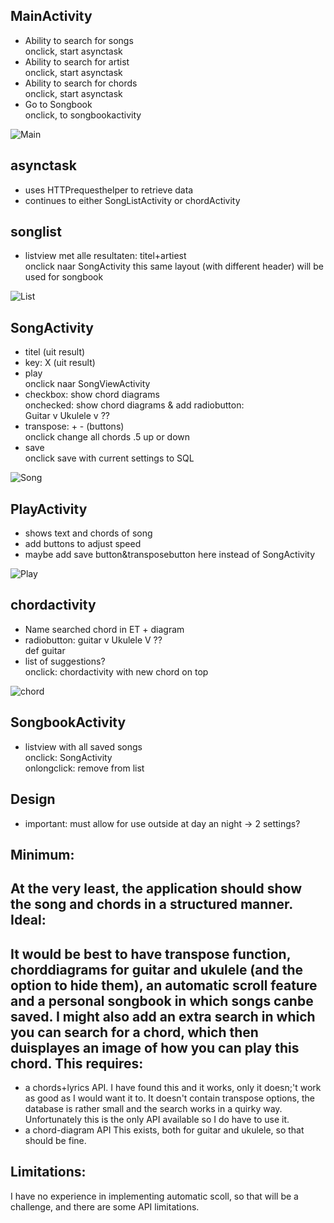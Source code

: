 MainActivity
----------
- Ability to search for songs  
  onclick, start asynctask 
- Ability to search for artist  
	onclick, start asynctask 
- Ability to search for chords  
	onclick, start asynctask
- Go to Songbook  
	onclick, to songbookactivity
	
![Main](/doc/main.png)

asynctask
------------
- uses HTTPrequesthelper to retrieve data
- continues to either SongListActivity or chordActivity

songlist
-----------------
- listview met alle resultaten: titel+artiest  
	onclick naar SongActivity
	this same layout (with different header) will be used for songbook
	
![List](/doc/list.png)
	
SongActivity
-------------------
- titel (uit result)
- key: X (uit result)
- play  
	onclick naar SongViewActivity
- checkbox: show chord diagrams  
	onchecked: show chord diagrams & add radiobutton:  
	Guitar v Ukulele v ??
- transpose: +   - (buttons)  
	onclick change all chords .5 up or down
- save  
	onclick save with current settings to SQL
	
![Song](/doc/songinfo.png)
	
PlayActivity
----------------
- shows text and chords of song
- add buttons to adjust speed 
- maybe add save button&transposebutton here instead of SongActivity

![Play](/doc/play.png)

chordactivity
--------------
- Name searched chord in ET + diagram
- radiobutton: guitar v Ukulele V ??  
	def guitar
- list of suggestions?  
	onclick: chordactivity with new chord on top
	
![chord](/doc/chordlist.png)
	
SongbookActivity
--------------
- listview with all saved songs  
	onclick: SongActivity  
	onlongclick: remove from list

Design
--------
- important: must allow for use outside at day an night -> 2 settings?


Minimum: 
------------------
At the very least, the application should show the song and chords in a structured manner.
Ideal:
------------------
It would be best to have transpose function, chorddiagrams for guitar and ukulele (and the option to hide them), an automatic scroll feature and a personal songbook in which songs canbe saved. I might also add an extra search in which you can search for a chord, which then duisplayes an image of how you can play this chord. 
This requires:
------------------
- a chords+lyrics API. 
  I have found this and it works, only it doesn;'t work as good as I would want it to. It doesn't contain transpose options, the database is rather small and the search works in a quirky way. Unfortunately this is the only API available so I do have to use it. 
- a chord-diagram API
	This exists, both for guitar and ukulele, so that should be fine.

Limitations:
------------------
I have no experience in implementing automatic scoll, so that will be a challenge, and there are some API limitations. 

